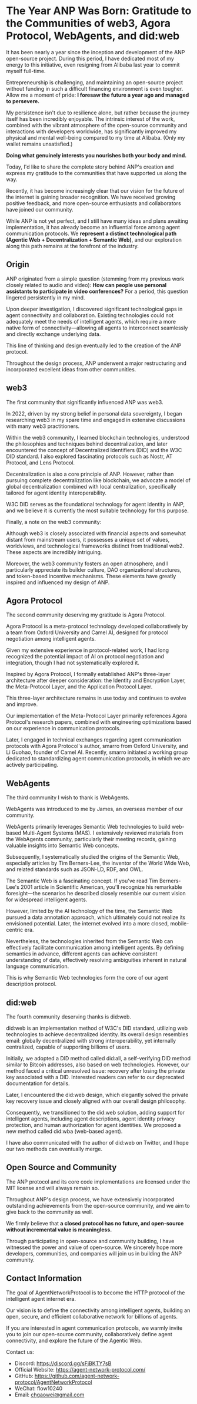 # The Year ANP Was Born: Gratitude to the Communities of web3, Agora Protocol, WebAgents, and did:web

It has been nearly a year since the inception and development of the ANP open-source project. During this period, I have dedicated most of my energy to this initiative, even resigning from Alibaba last year to commit myself full-time.

Entrepreneurship is challenging, and maintaining an open-source project without funding in such a difficult financing environment is even tougher. Allow me a moment of pride: **I foresaw the future a year ago and managed to persevere.**

My persistence isn't due to resilience alone, but rather because the journey itself has been incredibly enjoyable. The intrinsic interest of the work, combined with the vibrant atmosphere of the open-source community and interactions with developers worldwide, has significantly improved my physical and mental well-being compared to my time at Alibaba. (Only my wallet remains unsatisfied.)

**Doing what genuinely interests you nourishes both your body and mind.**

Today, I'd like to share the complete story behind ANP's creation and express my gratitude to the communities that have supported us along the way.

Recently, it has become increasingly clear that our vision for the future of the internet is gaining broader recognition. We have received growing positive feedback, and more open-source enthusiasts and collaborators have joined our community.

While ANP is not yet perfect, and I still have many ideas and plans awaiting implementation, it has already become an influential force among agent communication protocols. We **represent a distinct technological path (Agentic Web + Decentralization + Semantic Web)**, and our exploration along this path remains at the forefront of the industry.

## Origin

ANP originated from a simple question (stemming from my previous work closely related to audio and video): **How can people use personal assistants to participate in video conferences?** For a period, this question lingered persistently in my mind.

Upon deeper investigation, I discovered significant technological gaps in agent connectivity and collaboration. Existing technologies could not adequately meet the needs of intelligent agents, which require a more native form of connectivity—allowing all agents to interconnect seamlessly and directly exchange underlying data.

This line of thinking and design eventually led to the creation of the ANP protocol.

Throughout the design process, ANP underwent a major restructuring and incorporated excellent ideas from other communities.

## web3

The first community that significantly influenced ANP was web3.

In 2022, driven by my strong belief in personal data sovereignty, I began researching web3 in my spare time and engaged in extensive discussions with many web3 practitioners.

Within the web3 community, I learned blockchain technologies, understood the philosophies and techniques behind decentralization, and later encountered the concept of Decentralized Identifiers (DID) and the W3C DID standard. I also explored fascinating protocols such as Nostr, AT Protocol, and Lens Protocol.

Decentralization is also a core principle of ANP. However, rather than pursuing complete decentralization like blockchain, we advocate a model of global decentralization combined with local centralization, specifically tailored for agent identity interoperability.

W3C DID serves as the foundational technology for agent identity in ANP, and we believe it is currently the most suitable technology for this purpose.

Finally, a note on the web3 community:

Although web3 is closely associated with financial aspects and somewhat distant from mainstream users, it possesses a unique set of values, worldviews, and technological frameworks distinct from traditional web2. These aspects are incredibly intriguing.

Moreover, the web3 community fosters an open atmosphere, and I particularly appreciate its builder culture, DAO organizational structures, and token-based incentive mechanisms. These elements have greatly inspired and influenced my design of ANP.

## Agora Protocol

The second community deserving my gratitude is Agora Protocol.

Agora Protocol is a meta-protocol technology developed collaboratively by a team from Oxford University and Camel AI, designed for protocol negotiation among intelligent agents.

Given my extensive experience in protocol-related work, I had long recognized the potential impact of AI on protocol negotiation and integration, though I had not systematically explored it.

Inspired by Agora Protocol, I formally established ANP's three-layer architecture after deeper consideration: the Identity and Encryption Layer, the Meta-Protocol Layer, and the Application Protocol Layer.

This three-layer architecture remains in use today and continues to evolve and improve.

Our implementation of the Meta-Protocol Layer primarily references Agora Protocol's research papers, combined with engineering optimizations based on our experience in communication protocols.

Later, I engaged in technical exchanges regarding agent communication protocols with Agora Protocol's author, smarro from Oxford University, and Li Guohao, founder of Camel AI. Recently, smarro initiated a working group dedicated to standardizing agent communication protocols, in which we are actively participating.

## WebAgents

The third community I wish to thank is WebAgents.

WebAgents was introduced to me by James, an overseas member of our community.

WebAgents primarily leverages Semantic Web technologies to build web-based Multi-Agent Systems (MAS). I extensively reviewed materials from the WebAgents community, particularly their meeting records, gaining valuable insights into Semantic Web concepts.

Subsequently, I systematically studied the origins of the Semantic Web, especially articles by Tim Berners-Lee, the inventor of the World Wide Web, and related standards such as JSON-LD, RDF, and OWL.

The Semantic Web is a fascinating concept. If you've read Tim Berners-Lee's 2001 article in Scientific American, you'll recognize his remarkable foresight—the scenarios he described closely resemble our current vision for widespread intelligent agents.

However, limited by the AI technology of the time, the Semantic Web pursued a data annotation approach, which ultimately could not realize its envisioned potential. Later, the internet evolved into a more closed, mobile-centric era.

Nevertheless, the technologies inherited from the Semantic Web can effectively facilitate communication among intelligent agents. By defining semantics in advance, different agents can achieve consistent understanding of data, effectively resolving ambiguities inherent in natural language communication.

This is why Semantic Web technologies form the core of our agent description protocol.

## did:web

The fourth community deserving thanks is did:web.

did:web is an implementation method of W3C's DID standard, utilizing web technologies to achieve decentralized identity. Its overall design resembles email: globally decentralized with strong interoperability, yet internally centralized, capable of supporting billions of users.

Initially, we adopted a DID method called did:all, a self-verifying DID method similar to Bitcoin addresses, also based on web technologies. However, our method faced a critical unresolved issue: recovery after losing the private key associated with a DID. Interested readers can refer to our deprecated documentation for details.

Later, I encountered the did:web design, which elegantly solved the private key recovery issue and closely aligned with our overall design philosophy.

Consequently, we transitioned to the did:web solution, adding support for intelligent agents, including agent descriptions, agent identity privacy protection, and human authorization for agent identities. We proposed a new method called did:wba (web-based agent).

I have also communicated with the author of did:web on Twitter, and I hope our two methods can eventually merge.

## Open Source and Community

The ANP protocol and its core code implementations are licensed under the MIT license and will always remain so.

Throughout ANP's design process, we have extensively incorporated outstanding achievements from the open-source community, and we aim to give back to the community as well.

We firmly believe that **a closed protocol has no future, and open-source without incremental value is meaningless.**

Through participating in open-source and community building, I have witnessed the power and value of open-source. We sincerely hope more developers, communities, and companies will join us in building the ANP community.

## Contact Information

The goal of AgentNetworkProtocol is to become the HTTP protocol of the intelligent agent internet era.

Our vision is to define the connectivity among intelligent agents, building an open, secure, and efficient collaborative network for billions of agents.

If you are interested in agent communication protocols, we warmly invite you to join our open-source community, collaboratively define agent connectivity, and explore the future of the Agentic Web.

Contact us:

- Discord: https://discord.gg/sFjBKTY7sB
- Official Website: https://agent-network-protocol.com/
- GitHub: https://github.com/agent-network-protocol/AgentNetworkProtocol
- WeChat: flow10240
- Email: chgaowei@gmail.com
